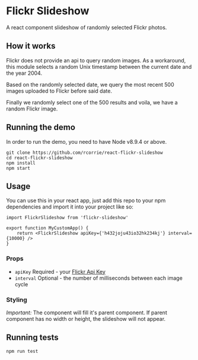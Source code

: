 # Flickr Slideshow

A react component slideshow of randomly selected Flickr photos.

## How it works

Flickr does not provide an api to query random images. As a workaround, this
module selects a random Unix timestamp between the current date and the year 
2004. 

Based on the randomly selected date, we query the most recent 500 images uploaded
to Flickr before said date.

Finally we randomly select one of the 500 results and voila, we have a random 
Flickr image.

## Running the demo

In order to run the demo, you need to have Node v8.9.4 or above.

```
git clone https://github.com/rcorrie/react-flickr-slideshow
cd react-flickr-slideshow
npm install
npm start
```

## Usage 

You can use this in your react app, just add this repo to your npm dependencies
and import it into your project like so:

```
import FlickrSlideshow from 'flickr-slideshow'

export function MyCustomApp() {
    return <FlickrSlideshow apiKey={'h432joju43io32hk234kj'} interval={10000} />
}
```

### Props

* `apiKey` Required - your [Flickr Api Key](https://www.flickr.com/services/api/misc.api_keys.html)
* `interval` Optional - the number of milliseconds between each image cycle

### Styling

*Important:* The component will fill it's parent component. If parent
component has no width or height, the slideshow will not appear.

## Running tests

```
npm run test
```
